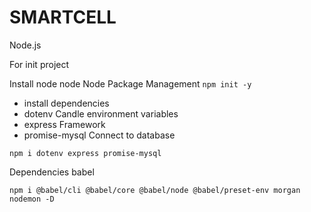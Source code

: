 # SMARTCELL

Node.js

For init project 

Install node 
node Node Package Management
`npm init -y`

- install dependencies 
- dotenv Candle environment variables
- express Framework
- promise-mysql Connect to database 

`npm i dotenv express promise-mysql`

Dependencies babel 

`npm i @babel/cli @babel/core @babel/node @babel/preset-env morgan nodemon -D`
